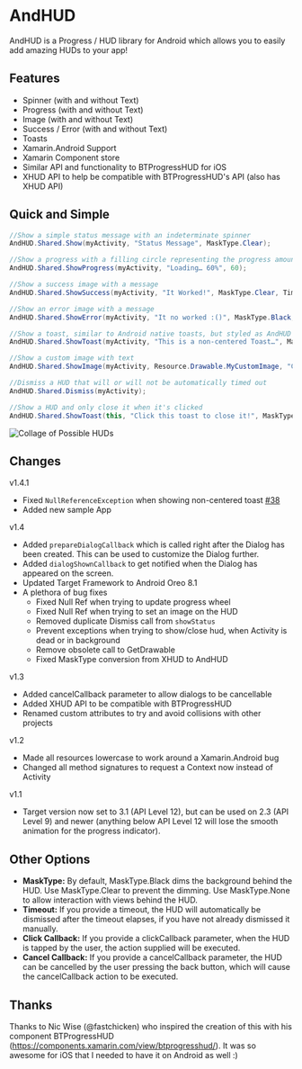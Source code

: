 AndHUD
==========

AndHUD is a Progress / HUD library for Android which allows you to easily add amazing HUDs to your app!


Features
--------
 - Spinner (with and without Text)
 - Progress (with and without Text)
 - Image (with and without Text)
 - Success / Error (with and without Text)
 - Toasts
 - Xamarin.Android Support
 - Xamarin Component store
 - Similar API and functionality to BTProgressHUD for iOS
 - XHUD API to help be compatible with BTProgressHUD's API (also has XHUD API)
 

Quick and Simple
----------------
```csharp
//Show a simple status message with an indeterminate spinner
AndHUD.Shared.Show(myActivity, "Status Message", MaskType.Clear);

//Show a progress with a filling circle representing the progress amount
AndHUD.Shared.ShowProgress(myActivity, "Loading… 60%", 60);

//Show a success image with a message
AndHUD.Shared.ShowSuccess(myActivity, "It Worked!", MaskType.Clear, TimeSpan.FromSeconds(2));

//Show an error image with a message
AndHUD.Shared.ShowError(myActivity, "It no worked :()", MaskType.Black, TimeSpan.FromSeconds(2));

//Show a toast, similar to Android native toasts, but styled as AndHUD
AndHUD.Shared.ShowToast(myActivity, "This is a non-centered Toast…", MaskType.Clear, TimeSpan.FromSeconds(2));

//Show a custom image with text
AndHUD.Shared.ShowImage(myActivity, Resource.Drawable.MyCustomImage, "Custom");

//Dismiss a HUD that will or will not be automatically timed out
AndHUD.Shared.Dismiss(myActivity);

//Show a HUD and only close it when it's clicked
AndHUD.Shared.ShowToast(this, "Click this toast to close it!", MaskType.Clear, null, true, () => AndHUD.Shared.Dismiss(this));
```

![Collage of Possible HUDs](https://raw.github.com/Redth/AndHUD/master/Art/Collage.png)


Changes
-------
v1.4.1
  - Fixed `NullReferenceException` when showing non-centered toast [#38](https://github.com/Redth/AndHUD/issues/38)
  - Added new sample App

v1.4
  - Added `prepareDialogCallback` which is called right after the Dialog has been created. This can be used to customize the Dialog further.
  - Added `dialogShownCallback` to get notified when the Dialog has appeared on the screen.
  - Updated Target Framework to Android Oreo 8.1
  - A plethora of bug fixes
    - Fixed Null Ref when trying to update progress wheel
    - Fixed Null Ref when trying to set an image on the HUD
    - Removed duplicate Dismiss call from `showStatus`
    - Prevent exceptions when trying to show/close hud, when Activity is dead or in background
    - Remove obsolete call to GetDrawable 
    - Fixed MaskType conversion from XHUD to AndHUD

v1.3
 
  - Added cancelCallback parameter to allow dialogs to be cancellable
  - Added XHUD API to be compatible with BTProgressHUD
  - Renamed custom attributes to try and avoid collisions with other projects
  
v1.2

  - Made all resources lowercase to work around a Xamarin.Android bug
  - Changed all method signatures to request a Context now instead of Activity

v1.1

  - Target version now set to 3.1 (API Level 12), but can be used on 2.3 (API Level 9) and newer (anything below API Level 12 will lose the smooth animation for the progress indicator).


Other Options
-------------
 - **MaskType:** By default, MaskType.Black dims the background behind the HUD.  Use MaskType.Clear to prevent the dimming.  Use MaskType.None to allow interaction with views behind the HUD.
 - **Timeout:** If you provide a timeout, the HUD will automatically be dismissed after the timeout elapses, if you have not already dismissed it manually.
 - **Click Callback:** If you provide a clickCallback parameter, when the HUD is tapped by the user, the action supplied will be executed.
 - **Cancel Callback:** If you provide a cancelCallback parameter, the HUD can be cancelled by the user pressing the back button, which will cause the cancelCallback action to be executed.


Thanks
------
Thanks to Nic Wise (@fastchicken) who inspired the creation of this with his component BTProgressHUD (https://components.xamarin.com/view/btprogresshud/).  It was so awesome for iOS that I needed to have it on Android as well :)


